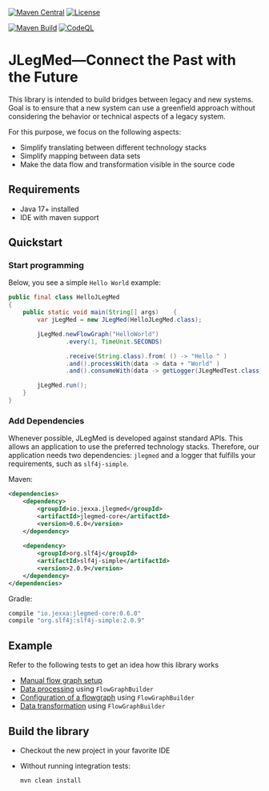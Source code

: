 [![Maven Central](https://img.shields.io/maven-central/v/io.jexxa.jlegmed/jlegmed-core)](https://maven-badges.herokuapp.com/maven-central/io.jexxa.jlegmed/jlegmed-core/) [![License](https://img.shields.io/badge/License-Apache%202.0-blue.svg)](https://opensource.org/licenses/Apache-2.0)

[![Maven Build](https://github.com/jexxa-projects/JLegMed/actions/workflows/mavenBuild.yml/badge.svg)](https://github.com/jexxa-projects/JLegMed/actions/workflows/mavenBuild.yml)
[![CodeQL](https://github.com/jexxa-projects/JLegMed/actions/workflows/codeql-analysis.yml/badge.svg)](https://github.com/jexxa-projects/JLegMed/actions/workflows/codeql-analysis.yml)
# JLegMed—Connect the Past with the Future

This library is intended to build bridges between legacy and new systems. Goal is to ensure that a new system can use a greenfield approach without considering the behavior or technical aspects of a legacy system.  

For this purpose, we focus on the following aspects:  
* Simplify translating between different technology stacks
* Simplify mapping between data sets 
* Make the data flow and transformation visible in the source code 


## Requirements

*   Java 17+ installed
*   IDE with maven support 


## Quickstart

### Start programming

Below, you see a simple ``Hello World`` example:

```java     
public final class HelloJLegMed
{
    public static void main(String[] args)    {
        var jLegMed = new JLegMed(HelloJLegMed.class);

        jLegMed.newFlowGraph("HelloWorld")
                .every(1, TimeUnit.SECONDS)

                .receive(String.class).from( () -> "Hello " )
                .and().processWith(data -> data + "World" )
                .and().consumeWith(data -> getLogger(JLegMedTest.class).info(data));

        jLegMed.run();
    }
}
```    

### Add Dependencies
Whenever possible, JLegMed is developed against standard APIs. This allows an application to use the preferred
technology stacks. Therefore, our application needs two dependencies: `jlegmed` and a logger that fulfills
your requirements, such as `slf4j-simple`.

Maven:
```xml
<dependencies>
    <dependency>
        <groupId>io.jexxa.jlegmed</groupId>
        <artifactId>jlegmed-core</artifactId>
        <version>0.6.0</version>
    </dependency>
    
    <dependency>
        <groupId>org.slf4j</groupId>
        <artifactId>slf4j-simple</artifactId>
        <version>2.0.9</version>
    </dependency>
</dependencies>
```

Gradle:

```groovy
compile "io.jexxa:jlegmed-core:0.6.0"
compile "org.slf4j:slf4j-simple:2.0.9"
``` 

## Example 

Refer to the following tests to get an idea how this library works
* [Manual flow graph setup](jlegmed-core/src/test/java/io/jexxa/jlegmed/core/flowgraph/ManualFlowgraphTest.java) 
* [Data processing](jlegmed-core/src/test/java/io/jexxa/jlegmed/core/flowgraph/FlowGraphBuilderTest.java) using `FlowGraphBuilder`
* [Configuration of a flowgraph](jlegmed-core/src/test/java/io/jexxa/jlegmed/core/flowgraph/FlowGraphBuilderConfigurationTest.java) using `FlowGraphBuilder`
* [Data transformation](jlegmed-core/src/test/java/io/jexxa/jlegmed/core/flowgraph/TransformDataTest.java) using `FlowGraphBuilder`

## Build the library

*   Checkout the new project in your favorite IDE

*   Without running integration tests:
    ```shell
    mvn clean install 
    ```


